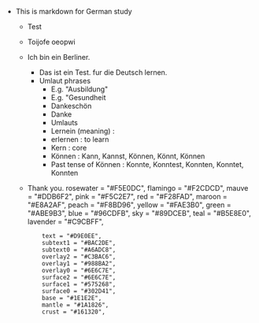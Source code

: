 - This is markdown for German study

  - Test
  - Toijofe oeopwi
  - Ich bin ein Berliner.

    - Das ist ein Test. fur die Deutsch lernen.
    - Umlaut phrases
      - E.g. "Ausbildung"
      - E.g. "Gesundheit
      - Dankeschön
      - Danke
      - Umlauts
      - Lernein (meaning) :
      - erlernen : to learn
      - Kern : core
      - Können : Kann, Kannst, Können, Könnt, Können
      - Past tense of Können : Konnte, Konntest, Konnten, Konntet, Konnten

  - Thank you.
    rosewater = "#F5E0DC",
    flamingo = "#F2CDCD",
    mauve = "#DDB6F2",
    pink = "#F5C2E7",
    red = "#F28FAD",
    maroon = "#E8A2AF",
    peach = "#F8BD96",
    yellow = "#FAE3B0",
    green = "#ABE9B3",
    blue = "#96CDFB",
    sky = "#89DCEB",
    teal = "#B5E8E0",
    lavender = "#C9CBFF",

        	text = "#D9E0EE",
        	subtext1 = "#BAC2DE",
        	subtext0 = "#A6ADC8",
        	overlay2 = "#C3BAC6",
        	overlay1 = "#988BA2",
        	overlay0 = "#6E6C7E",
        	surface2 = "#6E6C7E",
        	surface1 = "#575268",
        	surface0 = "#302D41",
        	base = "#1E1E2E",
        	mantle = "#1A1826",
        	crust = "#161320",
